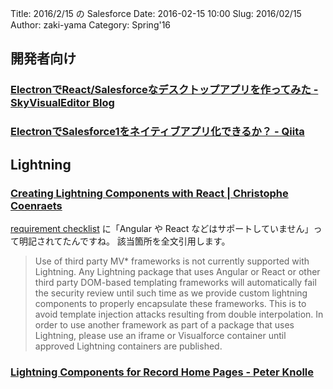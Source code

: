 Title: 2016/2/15 の Salesforce
Date: 2016-02-15 10:00
Slug: 2016/02/15
Author: zaki-yama
Category: Spring'16

## 開発者向け

### [ElectronでReact/Salesforceなデスクトップアプリを作ってみた - SkyVisualEditor Blog](http://info.skyvisualeditor.com/blog/2016/160208_001566.php)

### [ElectronでSalesforce1をネイティブアプリ化できるか？ - Qiita](http://qiita.com/a_kuratani/items/f1cd6b02381cfb7e0381)


## Lightning

### [Creating Lightning Components with React | Christophe Coenraets](http://coenraets.org/blog/2016/02/creating-lightning-components-with-react/)

[requirement checklist](https://developer.salesforce.com/page/Requirements_Checklist) に「Angular や React などはサポートしていません」って明記されてたんですね。
該当箇所を全文引用します。

> Use of third party MV* frameworks is not currently supported with Lightning. Any Lightning package that uses Angular or React or other third party DOM-based templating frameworks will automatically fail the security review until such time as we provide custom lightning components to properly encapsulate these frameworks. This is to avoid template injection attacks resulting from double interpolation. In order to use another framework as part of a package that uses Lightning, please use an iframe or Visualforce container until approved Lightning containers are published.

### [Lightning Components for Record Home Pages - Peter Knolle](http://peterknolle.com/lightning-components-for-record-home-pages/)

